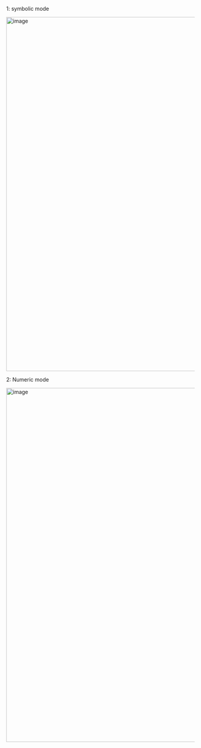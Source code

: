 1: symbolic mode 

<img width="958" height="946" alt="image" src="https://github.com/user-attachments/assets/68f9c24f-3405-4785-8996-e99d92d8ed19" />

2: Numeric mode 

<img width="958" height="946" alt="image" src="https://github.com/user-attachments/assets/b1bdba1d-54bc-4205-a50d-8df612c14d95" />
